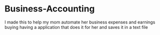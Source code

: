 # Business-Accounting
I made this to help my mom automate her business expenses and earnings buying having a application that does it for her and saves it in a text file
